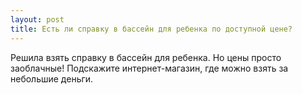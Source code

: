```yaml
---
layout: post 
title: Есть ли справку в бассейн для ребенка по доступной цене? 
--- 
```

Решила взять справку в бассейн для ребенка. Но цены просто заоблачные! Подскажите интернет-магазин, где можно взять за небольшие деньги. 